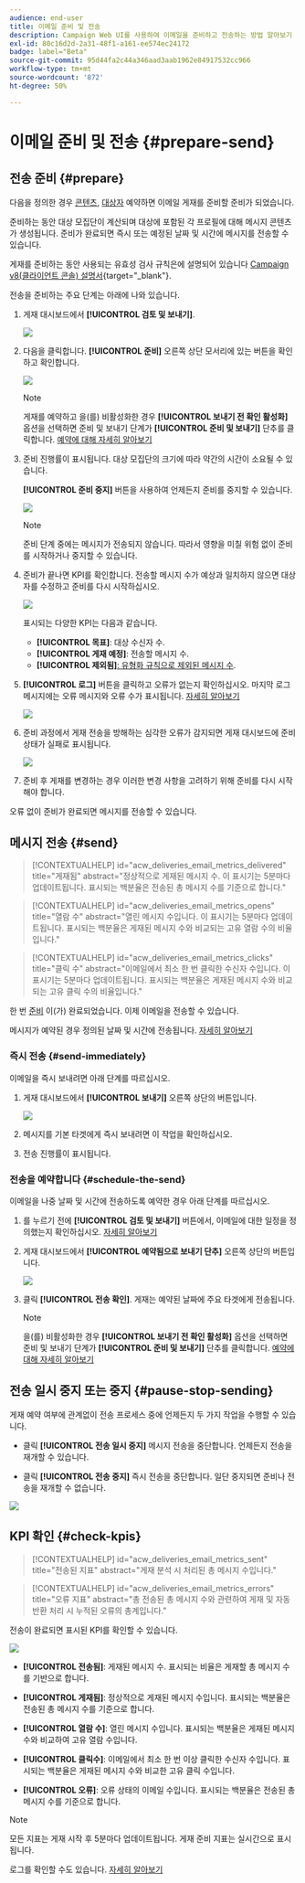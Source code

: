 ```yaml
---
audience: end-user
title: 이메일 준비 및 전송
description: Campaign Web UI를 사용하여 이메일을 준비하고 전송하는 방법 알아보기
exl-id: 80c16d2d-2a31-48f1-a161-ee574ec24172
badge: label="Beta"
source-git-commit: 95d44fa2c44a346aad3aab1962e84917532cc966
workflow-type: tm+mt
source-wordcount: '872'
ht-degree: 50%

---
```



# 이메일 준비 및 전송 {#prepare-send}

## 전송 준비 {#prepare}

다음을 정의한 경우 [콘텐츠](../content/edit-content.md), [대상자](../audience/add-audience.md) 예약하면 이메일 게재를 준비할 준비가 되었습니다.

준비하는 동안 대상 모집단이 계산되며 대상에 포함된 각 프로필에 대해 메시지 콘텐츠가 생성됩니다. 준비가 완료되면 즉시 또는 예정된 날짜 및 시간에 메시지를 전송할 수 있습니다.

게재를 준비하는 동안 사용되는 유효성 검사 규칙은에 설명되어 있습니다 [Campaign v8(클라이언트 콘솔) 설명서](https://experienceleague.adobe.com/docs/campaign/campaign-v8/campaigns/send/validate/delivery-analysis.html){target="_blank"}.

전송을 준비하는 주요 단계는 아래에 나와 있습니다.

1. 게재 대시보드에서 **[!UICONTROL 검토 및 보내기]**.

   ![](assets/email-review-and-send.png)


1. 다음을 클릭합니다. **[!UICONTROL 준비]** 오른쪽 상단 모서리에 있는 버튼을 확인하고 확인합니다.

   ![](assets/email-prepare.png)

   >[!NOTE]
   >
   >게재를 예약하고 을(를) 비활성화한 경우 **[!UICONTROL 보내기 전 확인 활성화]** 옵션을 선택하면 준비 및 보내기 단계가 **[!UICONTROL 준비 및 보내기]** 단추를 클릭합니다. [예약에 대해 자세히 알아보기](../email/create-email.md#schedule)

1. 준비 진행률이 표시됩니다. 대상 모집단의 크기에 따라 약간의 시간이 소요될 수 있습니다.

   **[!UICONTROL 준비 중지]** 버튼을 사용하여 언제든지 준비를 중지할 수 있습니다.

   ![](assets/email-stop-preparation.png)

   >[!NOTE]
   >준비 단계 중에는 메시지가 전송되지 않습니다. 따라서 영향을 미칠 위험 없이 준비를 시작하거나 중지할 수 있습니다.

1. 준비가 끝나면 KPI를 확인합니다. 전송할 메시지 수가 예상과 일치하지 않으면 대상자를 수정하고 준비를 다시 시작하십시오.

   ![](assets/email-preparation-complete.png)

   표시되는 다양한 KPI는 다음과 같습니다.

   * **[!UICONTROL 목표]**: 대상 수신자 수.
   * **[!UICONTROL 게재 예정]**: 전송할 메시지 수.
   * **[!UICONTROL 제외됨]**[: 유형화 규칙으로 제외된 메시지 수](../advanced-settings/delivery-settings.md#typology).

1. **[!UICONTROL 로그]** 버튼을 클릭하고 오류가 없는지 확인하십시오. 마지막 로그 메시지에는 오류 메시지와 오류 수가 표시됩니다. [자세히 알아보기](delivery-logs.md)

   ![](assets/email-prepare-logs.png)

1. 준비 과정에서 게재 전송을 방해하는 심각한 오류가 감지되면 게재 대시보드에 준비 상태가 실패로 표시됩니다.

   ![](assets/email-prepare-error.png)

1. 준비 후 게재를 변경하는 경우 이러한 변경 사항을 고려하기 위해 준비를 다시 시작해야 합니다.

오류 없이 준비가 완료되면 메시지를 전송할 수 있습니다.

## 메시지 전송 {#send}

>[!CONTEXTUALHELP]
>id="acw_deliveries_email_metrics_delivered"
>title="게재됨"
>abstract="정상적으로 게재된 메시지 수. 이 표시기는 5분마다 업데이트됩니다. 표시되는 백분율은 전송된 총 메시지 수를 기준으로 합니다."

>[!CONTEXTUALHELP]
>id="acw_deliveries_email_metrics_opens"
>title="열람 수"
>abstract="열린 메시지 수입니다. 이 표시기는 5분마다 업데이트됩니다. 표시되는 백분율은 게재된 메시지 수와 비교되는 고유 열람 수의 비율입니다."

>[!CONTEXTUALHELP]
>id="acw_deliveries_email_metrics_clicks"
>title="클릭 수"
>abstract="이메일에서 최소 한 번 클릭한 수신자 수입니다. 이 표시기는 5분마다 업데이트됩니다. 표시되는 백분율은 게재된 메시지 수와 비교되는 고유 클릭 수의 비율입니다."

한 번 [준비](#prepare) 이(가) 완료되었습니다. 이제 이메일을 전송할 수 있습니다.

메시지가 예약된 경우 정의된 날짜 및 시간에 전송됩니다. [자세히 알아보기](#schedule-the-send)

### 즉시 전송 {#send-immediately}

이메일을 즉시 보내려면 아래 단계를 따르십시오.

1. 게재 대시보드에서 **[!UICONTROL 보내기]** 오른쪽 상단의 버튼입니다.

   ![](assets/email-send.png)

1. 메시지를 기본 타겟에게 즉시 보내려면 이 작업을 확인하십시오.

1. 전송 진행률이 표시됩니다.

### 전송을 예약합니다 {#schedule-the-send}

이메일을 나중 날짜 및 시간에 전송하도록 예약한 경우 아래 단계를 따르십시오.

1. 를 누르기 전에 **[!UICONTROL 검토 및 보내기]** 버튼에서, 이메일에 대한 일정을 정의했는지 확인하십시오. [자세히 알아보기](../email/create-email.md#schedule)

1. 게재 대시보드에서 **[!UICONTROL 예약됨으로 보내기 단추]** 오른쪽 상단의 버튼입니다.

   ![](assets/email-send-as-scheduled.png)

1. 클릭 **[!UICONTROL 전송 확인]**. 게재는 예약된 날짜에 주요 타겟에게 전송됩니다.

   >[!NOTE]
   >
   >을(를) 비활성화한 경우 **[!UICONTROL 보내기 전 확인 활성화]** 옵션을 선택하면 준비 및 보내기 단계가 **[!UICONTROL 준비 및 보내기]** 단추를 클릭합니다. [예약에 대해 자세히 알아보기](../email/create-email.md#schedule)

## 전송 일시 중지 또는 중지 {#pause-stop-sending}

게재 예약 여부에 관계없이 전송 프로세스 중에 언제든지 두 가지 작업을 수행할 수 있습니다.

* 클릭 **[!UICONTROL 전송 일시 중지]** 메시지 전송을 중단합니다. 언제든지 전송을 재개할 수 있습니다.

* 클릭 **[!UICONTROL 전송 중지]** 즉시 전송을 중단합니다. 일단 중지되면 준비나 전송을 재개할 수 없습니다.

![](assets/email-send-pause-or-stop.png)

## KPI 확인 {#check-kpis}

>[!CONTEXTUALHELP]
>id="acw_deliveries_email_metrics_sent"
>title="전송된 지표"
>abstract="게재 분석 시 처리된 총 메시지 수입니다."

>[!CONTEXTUALHELP]
>id="acw_deliveries_email_metrics_errors"
>title="오류 지표"
>abstract="총 전송된 총 메시지 수와 관련하여 게재 및 자동 반환 처리 시 누적된 오류의 총계입니다."

전송이 완료되면 표시된 KPI를 확인할 수 있습니다.

![](assets/email-send-kpis.png)

* **[!UICONTROL 전송됨]**: 게재된 메시지 수. 표시되는 비율은 게재할 총 메시지 수를 기반으로 합니다.

* **[!UICONTROL 게재됨]**: 정상적으로 게재된 메시지 수입니다. 표시되는 백분율은 전송된 총 메시지 수를 기준으로 합니다.

* **[!UICONTROL 열람 수]**: 열린 메시지 수입니다. 표시되는 백분율은 게재된 메시지 수와 비교하여 고유 열람 수입니다.

* **[!UICONTROL 클릭수]**: 이메일에서 최소 한 번 이상 클릭한 수신자 수입니다. 표시되는 백분율은 게재된 메시지 수와 비교한 고유 클릭 수입니다.

* **[!UICONTROL 오류]**: 오류 상태의 이메일 수입니다. 표시되는 백분율은 전송된 총 메시지 수를 기준으로 합니다.

>[!NOTE]
>
>모든 지표는 게재 시작 후 5분마다 업데이트됩니다. 게재 준비 지표는 실시간으로 표시됩니다.

로그를 확인할 수도 있습니다. [자세히 알아보기](delivery-logs.md)